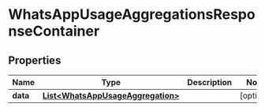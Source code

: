 

# WhatsAppUsageAggregationsResponseContainer


## Properties

| Name | Type | Description | Notes |
|------------ | ------------- | ------------- | -------------|
|**data** | [**List&lt;WhatsAppUsageAggregation&gt;**](WhatsAppUsageAggregation.md) |  |  [optional] |



